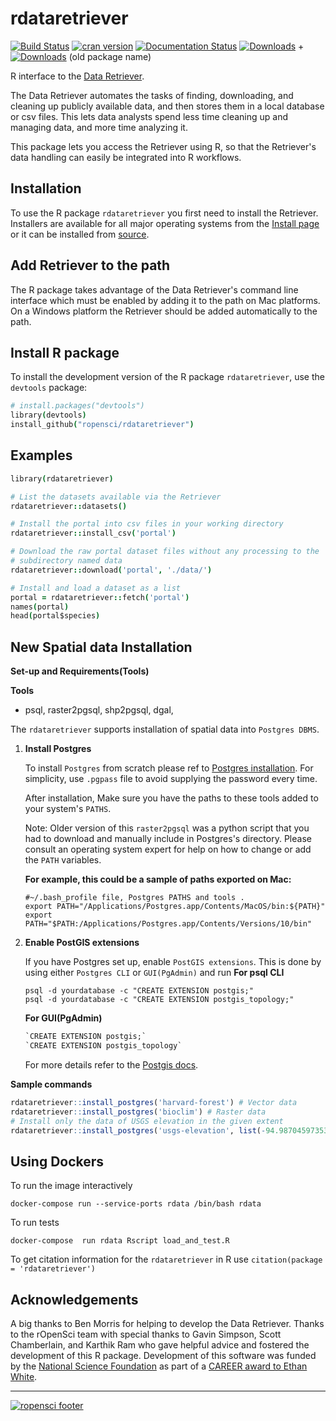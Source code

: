 # rdataretriever

[![Build Status](https://travis-ci.org/ropensci/rdataretriever.png)](https://travis-ci.org/ropensci/rdataretriever)
[![cran version](https://www.r-pkg.org/badges/version/rdataretriever)](https://cran.r-project.org/web/packages/rdataretriever/index.html)
[![Documentation Status](https://readthedocs.org/projects/retriever/badge/?version=latest)](https://retriever.readthedocs.io/en/latest/rdataretriever.html#)
[![Downloads](https://cranlogs.r-pkg.org/badges/grand-total/rdataretriever)](https://CRAN.R-project.org/package=rdataretriever) +
[![Downloads](https://cranlogs.r-pkg.org/badges/grand-total/ecoretriever)](https://CRAN.R-project.org/package=ecoretriever)
(old package name)

R interface to the [Data Retriever](http://data-retriever.org).

The Data Retriever automates the tasks of finding, downloading, and cleaning up
publicly available data, and then stores them in a local database or csv
files. This lets data analysts spend less time cleaning up and managing data,
and more time analyzing it.

This package lets you access the Retriever using R, so that the Retriever's data
handling can easily be integrated into R workflows.

Installation
------------
To use the R package `rdataretriever` you first need to install the Retriever.
Installers are available for all major operating systems from the [Install page](http://www.data-retriever.org/#install)
or it can be installed from [source](https://github.com/weecology/retriever).

Add Retriever to the path
-------------------------
The R package takes advantage of the Data Retriever's command line interface
which must be enabled by adding it to the path on Mac platforms.
On a Windows platform the Retriever should be added automatically to the path.

Install R package
-----------------

To install the development version of the R package `rdataretriever`, use the `devtools` package:

```coffee
# install.packages("devtools")
library(devtools)
install_github("ropensci/rdataretriever")
```

Examples
--------
```coffee
library(rdataretriever)

# List the datasets available via the Retriever
rdataretriever::datasets()

# Install the portal into csv files in your working directory
rdataretriever::install_csv('portal')

# Download the raw portal dataset files without any processing to the
# subdirectory named data
rdataretriever::download('portal', './data/')

# Install and load a dataset as a list
portal = rdataretriever::fetch('portal')
names(portal)
head(portal$species)

```

New Spatial data Installation
-----------------------------

**Set-up and Requirements(Tools)**

**Tools**

-  psql, raster2pgsql, shp2pgsql, dgal,

The `rdataretriever` supports installation of spatial data into `Postgres DBMS`.

1. **Install Postgres**

	To install `Postgres` from scratch please ref to [Postgres installation](https://trac.osgeo.org/postgis/wiki/UsersWikiPostGIS21UbuntuPGSQL93Apt).
	For simplicity, use `.pgpass` file to avoid supplying the password every time.

	After installation, Make sure you have the paths to these tools added to your system's `PATHS`.

	Note: Older version of this `raster2pgsql` was a python script that you had to download and manually include in Postgres's  directory.
	Please consult an operating system expert for help on how to change or add the `PATH` variables.

	**For example, this could be a sample of paths exported on Mac:**

	```shell
	#~/.bash_profile file, Postgres PATHS and tools .
	export PATH="/Applications/Postgres.app/Contents/MacOS/bin:${PATH}"
	export PATH="$PATH:/Applications/Postgres.app/Contents/Versions/10/bin"

	```

2. **Enable PostGIS extensions**

	If you have Postgres set up, enable `PostGIS extensions`.
	This is done by using either `Postgres CLI` or `GUI(PgAdmin)` and run
	**For psql CLI**
	```shell
	psql -d yourdatabase -c "CREATE EXTENSION postgis;"
	psql -d yourdatabase -c "CREATE EXTENSION postgis_topology;"
	```
	**For GUI(PgAdmin)**
	```sql
	`CREATE EXTENSION postgis;`
	`CREATE EXTENSION postgis_topology`
	```
	For more details refer to the
	[Postgis docs](https://postgis.net/docs/postgis_installation.html#install_short_version).

**Sample commands**

```R
rdataretriever::install_postgres('harvard-forest') # Vector data
rdataretriever::install_postgres('bioclim') # Raster data
# Install only the data of USGS elevation in the given extent
rdataretriever::install_postgres('usgs-elevation', list(-94.98704597353938, 39.027001800158615, -94.3599408119917, 40.69577051867074))
```


Using Dockers
-------------

To run the image interactively

`docker-compose run --service-ports rdata /bin/bash rdata`

To run tests

`docker-compose  run rdata Rscript load_and_test.R`


To get citation information for the `rdataretriever` in R use `citation(package = 'rdataretriever')`

Acknowledgements
----------------
A big thanks to Ben Morris for helping to develop the Data Retriever.
Thanks to the rOpenSci team with special thanks to Gavin Simpson,
Scott Chamberlain, and Karthik Ram who gave helpful advice and fostered
the development of this R package.
Development of this software was funded by the [National Science Foundation](http://nsf.gov/)
as part of a [CAREER award to Ethan White](http://nsf.gov/awardsearch/showAward.do?AwardNumber=0953694).

---
[![ropensci footer](http://ropensci.org/public_images/github_footer.png)](http://ropensci.org)
